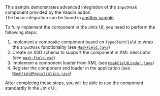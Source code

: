 This sample demonstrates advanced integration of the `InputMask` component provided by the Vaadin addon.\
The basic integration can be found in [another sample]({contextPath}/sample/input-mask-addon-simple).

To fully implement the component in the Jmix UI, you need to perform the following steps:

1. Implement a composite component based on `TypedTextField` to wrap the `InputMask` functionality (see [`MaskField.java`]({currentPath}?tab=MaskField.java))
2. Create an XSD schema to support the component in XML descriptor (see [`mask-field.xsd`]({currentPath}?tab=mask-field.xsd))
3. Implement a component loader from XML (see [`MaskFieldLoader.java`]({currentPath}?tab=MaskFieldLoader.java))
4. Register the component and loader in the application (see [`MaskFieldRegistration.java`]({currentPath}?tab=MaskFieldRegistration.java))

After completing these steps, you will be able to use the component standardly in the Jmix UI.
